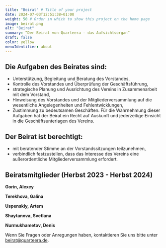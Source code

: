 ```yaml
---
title: "Beirat" # Title of your project
date: 2024-07-03T12:51:38+01:00
weight: 50 # Order in which to show this project on the home page
image: beirat.png
alt: "Beirat"
summary: “Der Beirat von Quarteera - das Aufsichtsorgan”
draft: false
color: yellow
menuIdentifier: about
---
```


## Die Aufgaben des Beirates sind:
- Unterstützung, Begleitung und Beratung des Vorstandes,
- Kontrolle des Vorstandes und Überprüfung der Geschäftsführung,
- strategische Planung und Ausrichtung des Vereins in Zusammenarbeit mit dem Vorstand,
- Hinweisung des Vorstandes und der Mitgliederversammlung auf die wesentliche  Angelegenheiten und Fehlentwicklungen,
- Zustimmung zu bedeutsamen Geschäften.  Für die Wahrnehmung dieser Aufgaben hat der Beirat ein Recht auf Auskunft und jederzeitige  Einsicht in die Geschäftsunterlagen des Vereins.

## Der Beirat ist berechtigt:
- mit beratender Stimme an der Vorstandssitzungen teilzunehmen,
- verbindlich festzustellen, dass das Interesse des Vereins eine außerordentliche Mitgliederversammlung erfordert.
                                                                                                                  

## Beiratsmitglieder (Herbst 2023 - Herbst 2024)

**Gorin, Alexey**

**Terekhova, Galina**

**Uspenskiy, Artem**

**Shaytanova, Svetlana**

**Nurmukhametov, Denis**


Wenn Sie Fragen oder Anregungen haben, kontaktieren Sie uns bitte unter [beirat@quarteera.de](mailto:beirat@quarteera.de). 
